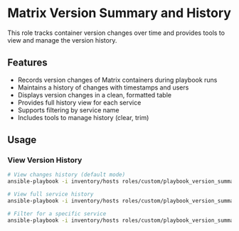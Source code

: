 # Matrix Version Summary and History

This role tracks container version changes over time and provides tools to view and manage the version history.

## Features

- Records version changes of Matrix containers during playbook runs
- Maintains a history of changes with timestamps and users
- Displays version changes in a clean, formatted table
- Provides full history view for each service
- Supports filtering by service name
- Includes tools to manage history (clear, trim)

## Usage

### View Version History

```bash
# View changes history (default mode)
ansible-playbook -i inventory/hosts roles/custom/playbook_version_summary/tasks/history_playbook.yml -e "target_host=your-matrix-server.com" -K

# View full service history
ansible-playbook -i inventory/hosts roles/custom/playbook_version_summary/tasks/history_playbook.yml -e "target_host=your-matrix-server.com view_mode=full" -K

# Filter for a specific service
ansible-playbook -i inventory/hosts roles/custom/playbook_version_summary/tasks/history_playbook.yml -e "target_host=your-matrix-server.com service_filter=matrix-synapse" -K
